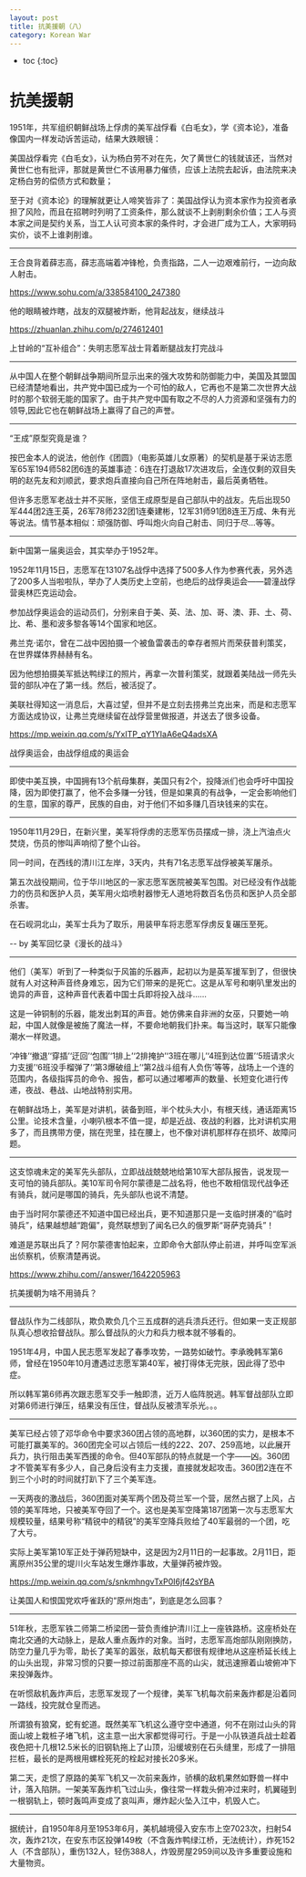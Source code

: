 ```yaml
---
layout: post
title: 抗美援朝（八）
category: Korean War 
---
```


* toc
{:toc}

# 抗美援朝

1951年，共军组织朝鲜战场上俘虏的美军战俘看《白毛女》，学《资本论》，准备像国内一样发动诉苦运动，结果大跌眼镜：

美国战俘看完《白毛女》，认为杨白劳不对在先，欠了黄世仁的钱就该还，当然对黄世仁也有批评，那就是黄世仁不该用暴力催债，应该上法院去起诉，由法院来决定杨白劳的偿债方式和数量；

至于对《资本论》的理解就更让人啼笑皆非了：美国战俘认为资本家作为投资者承担了风险，而且在招聘时列明了工资条件，那么就谈不上剥削剩余价值；工人与资本家之间是契约关系，当工人认可资本家的条件时，才会进厂成为工人，大家明码实价，谈不上谁剥削谁。

---

王合良背着薛志高，薛志高端着冲锋枪，负责指路，二人一边艰难前行，一边向敌人射击。

https://www.sohu.com/a/338584100_247380

他的眼睛被炸瞎，战友的双腿被炸断，他背起战友，继续战斗

https://zhuanlan.zhihu.com/p/274612401

上甘岭的“互补组合”：失明志愿军战士背着断腿战友打完战斗

---

从中国人在整个朝鲜战争期间所显示出来的强大攻势和防御能力中，美国及其盟国已经清楚地看出，共产党中国已成为一个可怕的敌人，它再也不是第二次世界大战时的那个软弱无能的国家了。由于共产党中国有取之不尽的人力资源和坚强有力的领导,因此它也在朝鲜战场上赢得了自己的声誉。

---

“王成”原型究竟是谁？

按巴金本人的说法，他创作《团圆》（电影英雄儿女原著）的契机是基于采访志愿军65军194师582团6连的英雄事迹：6连在打退敌17次进攻后，全连仅剩的双目失明的赵先友和刘顺武，要求炮兵直接向自己所在阵地射击，最后英勇牺牲。

但许多志愿军老战士并不买账，坚信王成原型是自己部队中的战友。先后出现50军444团2连王英，26军78师232团1连秦建彬，12军31师91团8连王万成、朱有光等说法。情节基本相似：顽强防御、呼叫炮火向自己射击、同归于尽…等等。

---

新中国第一届奥运会，其实举办于1952年。

1952年11月15日，志愿军在13107名战俘中选择了500多人作为参赛代表，另外选了200多人当啦啦队，举办了人类历史上空前，也绝后的战俘奥运会——碧潼战俘营奥林匹克运动会。

参加战俘奥运会的运动员们，分别来自于美、英、法、加、哥、澳、菲、土、荷、比、希、墨和波多黎各等14个国家和地区。

弗兰克·诺尔，曾在二战中因拍摄一个被鱼雷袭击的幸存者照片而荣获普利策奖，在世界媒体界赫赫有名。

因为他想拍摄美军抵达鸭绿江的照片，再拿一次普利策奖，就跟着美陆战一师先头营的部队冲在了第一线。然后，被活捉了。

美联社得知这一消息后，大喜过望，但并不是立刻去捞弗兰克出来，而是和志愿军方面达成协议，让弗兰克继续留在战俘营里做报道，并送去了很多设备。

https://mp.weixin.qq.com/s/YxITP_qY1YIaA6eQ4adsXA

战俘奥运会，由战俘组成的奥运会

---

即使中美互换，中国拥有13个航母集群，美国只有2个，投降派们也会呼吁中国投降，因为即使打赢了，他不会多赚一分钱，但是如果真的有战争，一定会影响他们的生意，国家的尊严，民族的自由，对于他们不如多赚几百块钱来的实在。

---

1950年11月29日，在新兴里，美军将俘虏的志愿军伤员摆成一排，浇上汽油点火焚烧，伤员的惨叫声响彻了整个山谷。

同一时间，在西线的清川江左岸，3天内，共有71名志愿军战俘被美军屠杀。

第五次战役期间，位于华川地区的一家志愿军医院被美军包围。对已经没有作战能力的伤员和医护人员，美军用火焰喷射器惨无人道地将数百名伤员和医护人员全部杀害。

在石岘洞北山，美军士兵为了取乐，用装甲车将志愿军俘虏反复碾压至死。

-- by 美军回忆录《漫长的战斗》

---

他们（美军）听到了一种类似于风笛的乐器声，起初以为是英军援军到了，但很快就有人对这种声音终身难忘，因为它们带来的是死亡。这是从军号和喇叭里发出的诡异的声音，这种声音代表着中国士兵即将投入战斗……

这是一钟铜制的乐器，能发出刺耳的声音。她仿佛来自非洲的女巫，只要她一响起，中国人就像是被施了魔法一样，不要命地朝我们扑来。每当这时，联军只能像潮水一样败退。

‘冲锋’‘撤退’‘穿插’‘迂回’‘包围’‘1排上’‘2排掩护’‘3班在哪儿’‘4班到达位置’‘5班请求火力支援’‘6班没手榴弹了’‘第3爆破组上’‘第2战斗组有人负伤’等等，战场上一个连的范围内，各级指挥员的命令、报告，都可以通过嘟嘟声的数量、长短变化进行传递，夜战、巷战、山地战特别实用。

在朝鲜战场上，美军是对讲机，装备到班，半个枕头大小，有根天线，通话距离15公里。论技术含量，小喇叭根本不值一提，却是近战、夜战的利器，比对讲机实用多了，而且携带方便，揣在兜里，挂在腰上，也不像对讲机那样存在损坏、故障问题。

---

这支惊魂未定的美军先头部队，立即战战兢兢地给第10军大部队报告，说发现一支可怕的骑兵部队。美10军司令阿尔蒙德是二战名将，他也不敢相信现代战争还有骑兵，就问是哪国的骑兵，先头部队也说不清楚。

由于当时阿尔蒙德还不知道中国已经出兵，更不知道那只是一支临时拼凑的“临时骑兵”，结果越想越“跑偏”，竟然联想到了闻名已久的俄罗斯“哥萨克骑兵”！

难道是苏联出兵了？阿尔蒙德害怕起来，立即命令大部队停止前进，并呼叫空军派出侦察机，侦察清楚再说。

https://www.zhihu.com//answer/1642205963

抗美援朝为啥不用骑兵？

---

督战队作为二线部队，欺负欺负几个三五成群的逃兵溃兵还行。但如果一支正规部队真心想收拾督战队。那么督战队的火力和兵力根本就不够看的。

1951年4月，中国人民志愿军发起了春季攻势，一路势如破竹。李承晚韩军第6师，曾经在1950年10月遭遇过志愿军第40军，被打得体无完肤，因此得了恐中症。

所以韩军第6师再次跟志愿军交手一触即溃，近万人临阵脱逃。韩军督战部队立即对第6师进行弹压，结果没有压住，督战队反被溃军杀光。。。

---

美军已经占领了邓华命令中要求360团占领的高地群，以360团的实力，是根本不可能打赢美军的。360团完全可以占领后一线的222、207、259高地，以此展开兵力，执行阻击美军西援的命令。但40军部队的特点就是一个字——凶。360团才不管美军有多少人，自己身后没有主力支援，直接就发起攻击。360团2连在不到三个小时的时间就打趴下了三个美军连。

一天两夜的激战后，360团面对美军两个团及荷兰军一个营，居然占据了上风，占领的美军阵地，只被美军夺回了一个。这也是美军空降第187团第一次与志愿军大规模较量，结果号称“精锐中的精锐”的美军空降兵败给了40军最弱的一个团，吃了大亏。

实际上美军第10军正处于弹药短缺中，这是因为2月11日的一起事故。2月11日，距离原州35公里的堤川火车站发生爆炸事故，大量弹药被炸毁。

https://mp.weixin.qq.com/s/snkmhngvTxP0I6jf42sYBA

让美国人和恨国党欢呼雀跃的“原州炮击”，到底是怎么回事？

---

51年秋，志愿军铁二师第二桥梁团一营负责维护清川江上一座铁路桥。这座桥处在南北交通的大动脉上，是敌人重点轰炸的对象。当时，志愿军高炮部队刚刚换防，防空力量几乎为零，助长了美军的嚣张，敌机每天都很有规律地从这座桥延长线上的山头出现，非常习惯的只要一掠过前面那座不高的山尖，就迅速擦着山坡俯冲下来投弹轰炸。

在听惯敌机轰炸声后，志愿军发现了一个规律，美军飞机每次前来轰炸都是沿着同一路线，投完就仓皇而逃。

所谓狼有狼窝，蛇有蛇道。既然美军飞机这么遵守空中通道，何不在刚过山头的背面山坡上栽桩子堵飞机，这主意一出大家都觉得可行。于是一小队铁道兵战士趁着夜色把十几根12.5米长的旧钢轨拖上了山顶，沿缓坡别在石头缝里，形成了一排阻拦桩，最长的是两根用螺栓死死的栓起对接长20多米。

第二天，走惯了原路的美军飞机又一次前来轰炸，骄横的敌机果然如野兽一样中计，落入陷阱。一架美军轰炸机飞过山头，像往常一样栽头俯冲过来时，机翼碰到一根钢轨上，顿时轰鸣声变成了哀叫声，爆炸起火坠入江中，机毁人亡。

---

据统计，自1950年8月至1953年6月，美机越境侵入安东市上空7023次，扫射54次，轰炸21次，在安东市区投弹149枚（不含轰炸鸭绿江桥，无法统计），炸死152人（不含部队），重伤132人，轻伤388人，炸毁房屋2959间以及许多重要设施和大量物资。
